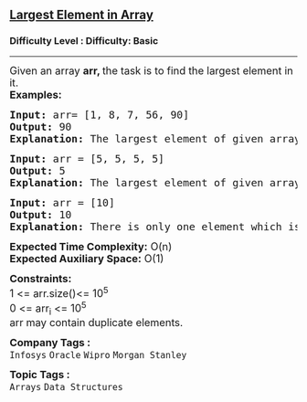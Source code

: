 <h2><a href="https://www.geeksforgeeks.org/problems/largest-element-in-array4009/1?itm_source=geeksforgeeks&itm_medium=article&itm_campaign=practice_card">Largest Element in Array</a></h2><h3>Difficulty Level : Difficulty: Basic</h3><hr><div class="problems_problem_content__Xm_eO"><p><span style="font-size: 18px;">Given an array <strong>arr</strong><strong>, </strong>the task is to find the largest element in it.</span><br><span style="font-size: 18px;"><strong>Examples:</strong></span></p>
<pre><span style="font-size: 18px;"><strong>Input: </strong>arr= [1, 8, 7, 56, 90]
<strong>Output: </strong>90
<strong>Explanation: </strong>The largest element of given array is 90.</span></pre>
<pre><span style="font-size: 18px;"><strong>Input: </strong>arr = [5, 5, 5, 5]
<strong>Output: </strong>5
<strong>Explanation: </strong>The largest element of given array is 5.</span></pre>
<pre><span style="font-size: 18px;"><strong>Input: </strong>arr = [10]
<strong>Output: </strong>10
<strong>Explanation: </strong>There is only one element which is the largest</span></pre>
<p><span style="font-size: 18px;"><strong>Expected Time Complexity:</strong> O(n)<br><strong>Expected Auxiliary Space:</strong> O(1)</span></p>
<p><span style="font-size: 18px;"><strong>Constraints:<br></strong></span><span style="font-size: 18px;">1 &lt;= arr.size()&lt;= 10<sup>5</sup><br>0 &lt;= arr<sub>i</sub> &lt;= 10<sup>5</sup><br>arr may contain duplicate elements. </span></p></div><p><span style=font-size:18px><strong>Company Tags : </strong><br><code>Infosys</code>&nbsp;<code>Oracle</code>&nbsp;<code>Wipro</code>&nbsp;<code>Morgan Stanley</code>&nbsp;<br><p><span style=font-size:18px><strong>Topic Tags : </strong><br><code>Arrays</code>&nbsp;<code>Data Structures</code>&nbsp;